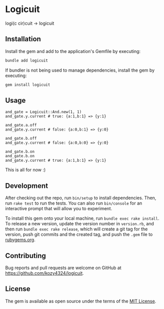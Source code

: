 # Logicuit

logi(c cir)cuit -> logicuit

## Installation

Install the gem and add to the application's Gemfile by executing:

```bash
bundle add logicuit
```

If bundler is not being used to manage dependencies, install the gem by executing:

```bash
gem install logicuit
```

## Usage

```
and_gate = Logicuit::And.new(1, 1)
and_gate.y.current # true: {a:1,b:1} => {y:1}

and_gate.a.off
and_gate.y.current # false: {a:0,b:1} => {y:0}

and_gate.b.off
and_gate.y.current # false: {a:0,b:0} => {y:0}

and_gate.b.on
and_gate.b.on
and_gate.y.current # true: {a:1,b:1} => {y:1}
```

This is all for now :)

## Development

After checking out the repo, run `bin/setup` to install dependencies. Then, run `rake test` to run the tests. You can also run `bin/console` for an interactive prompt that will allow you to experiment.

To install this gem onto your local machine, run `bundle exec rake install`. To release a new version, update the version number in `version.rb`, and then run `bundle exec rake release`, which will create a git tag for the version, push git commits and the created tag, and push the `.gem` file to [rubygems.org](https://rubygems.org).

## Contributing

Bug reports and pull requests are welcome on GitHub at https://github.com/kozy4324/logicuit.

## License

The gem is available as open source under the terms of the [MIT License](https://opensource.org/licenses/MIT).
